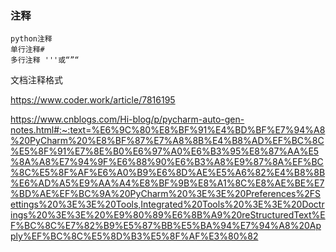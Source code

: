 ### 注释

```
python注释
单行注释#
多行注释 '''或“”“
```





文档注释格式

https://www.coder.work/article/7816195

https://www.cnblogs.com/Hi-blog/p/pycharm-auto-gen-notes.html#:~:text=%E6%9C%80%E8%BF%91%E4%BD%BF%E7%94%A8%20PyCharm%20%E8%BF%87%E7%A8%8B%E4%B8%AD%EF%BC%8C%E5%8F%91%E7%8E%B0%E6%97%A0%E6%B3%95%E8%87%AA%E5%8A%A8%E7%94%9F%E6%88%90%E6%B3%A8%E9%87%8A%EF%BC%8C%E5%8F%AF%E6%A0%B9%E6%8D%AE%E5%A6%82%E4%B8%8B%E6%AD%A5%E9%AA%A4%E8%BF%9B%E8%A1%8C%E8%AE%BE%E7%BD%AE%EF%BC%9A%20PyCharm%20%3E%3E%20Preferences%2FSettings%20%3E%3E%20Tools,Integrated%20Tools%20%3E%3E%20Doctrings%20%3E%3E%20%E9%80%89%E6%8B%A9%20reStructuredText%EF%BC%8C%E7%82%B9%E5%87%BB%E5%BA%94%E7%94%A8%20Apply%EF%BC%8C%E5%8D%B3%E5%8F%AF%E3%80%82
